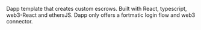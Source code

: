 Dapp template that creates custom escrows. Built with React, typescript, web3-React and ethersJS. Dapp only offers a fortmatic login flow and web3 connector. 


